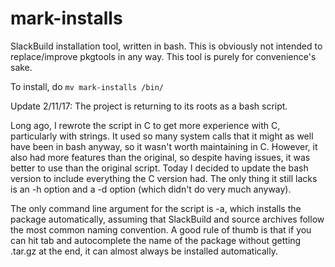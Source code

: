 # mark-installs
SlackBuild installation tool, written in bash. This is obviously not intended to replace/improve pkgtools in any way. This tool is purely for convenience's sake.

To install, do `mv mark-installs /bin/`

Update 2/11/17: The project is returning to its roots as a bash script.

Long ago, I rewrote the script in C to get more experience with C, particularly with strings. It used so many system calls that it might as well have been in bash anyway, so it wasn't worth maintaining in C. However, it also had more features than the original, so despite having issues, it was better to use than the original script. Today I decided to update the bash version to include everything the C version had. The only thing it still lacks is an -h option and a -d option (which didn't do very much anyway).

The only command line argument for the script is -a, which installs the package automatically, assuming that SlackBuild and source archives follow the most common naming convention. A good rule of thumb is that if you can hit tab and autocomplete the name of the package without getting .tar.gz at the end, it can almost always be installed automatically.

